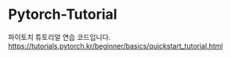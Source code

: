 # Pytorch-Tutorial

파이토치 튜토리얼 연습 코드입니다.  
https://tutorials.pytorch.kr/beginner/basics/quickstart_tutorial.html
